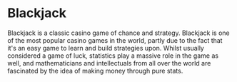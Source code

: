 # Blackjack

Blackjack is a classic casino game of chance and strategy. Blackjack is one of the most popular casino games in the world, partly due to the fact that it's an easy game to learn and build strategies upon. Whilst usually considered a game of luck, statistics play a massive role in the game as well, and mathematicians and intellectuals from all over the world are fascinated by the idea of making money through pure stats. 
